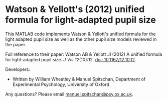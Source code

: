 # Watson & Yellott's (2012) unified formula for light-adapted pupil size

This MATLAB code implements Watson & Yellott's unified formula for the light adapted pupil size as well as the other pupil size models reviewed in the paper.

Full reference to their paper: Watson AB & Yellott JI (2012) A unified formula for light-adapted pupil size. *J Vis 12*(10):12. [doi: 10.1167/12.10.12](https://doi.org/10.1167/12.10.12).

Developers:
* Written by William Wheatley & Manuel Spitschan, Department of Experimental Psychology, University of Oxford

Any questions? Please email manuel.spitschan@psy.ox.ac.uk.
